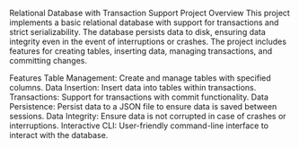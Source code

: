 Relational Database with Transaction Support
Project Overview
This project implements a basic relational database with support for transactions and strict serializability. The database persists data to disk, ensuring data integrity even in the event of interruptions or crashes. The project includes features for creating tables, inserting data, managing transactions, and committing changes.

Features
Table Management: Create and manage tables with specified columns.
Data Insertion: Insert data into tables within transactions.
Transactions: Support for transactions with commit functionality.
Data Persistence: Persist data to a JSON file to ensure data is saved between sessions.
Data Integrity: Ensure data is not corrupted in case of crashes or interruptions.
Interactive CLI: User-friendly command-line interface to interact with the database.
